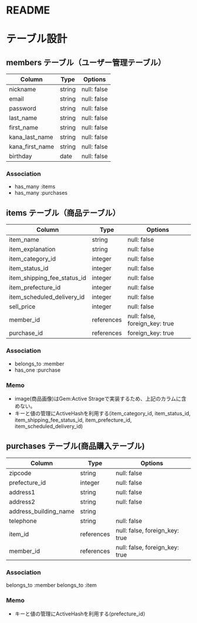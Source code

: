 # README

# テーブル設計

## members テーブル（ユーザー管理テーブル）

| Column          | Type   | Options     |
| --------------- | ------ | ----------- |
| nickname        | string | null: false |
| email           | string | null: false |
| password        | string | null: false |
| last_name       | string | null: false |
| first_name      | string | null: false |
| kana_last_name  | string | null: false |
| kana_first_name | string | null: false |
| birthday        | date   | null: false |

### Association

- has_many :items
- has_many :purchases

## items テーブル（商品テーブル）

| Column                      | Type        | Options                         |
| --------------------------- | ----------- | ------------------------------- |
| item_name                   | string      | null: false                     |
| item_explanation            | string      | null: false                     |
| item_category_id            | integer     | null: false                     |
| item_status_id              | integer     | null: false                     |
| item_shipping_fee_status_id | integer     | null: false                     |
| item_prefecture_id          | integer     | null: false                     |
| item_scheduled_delivery_id  | integer     | null: false                     |
| sell_price                  | integer     | null: false                     |
| member_id                   | references  | null: false, foreign_key: true  |
| purchase_id                 | references  | foreign_key: true               |

### Association

- belongs_to :member
- has_one    :purchase

### Memo

- image(商品画像)はGem:Active Strageで実装するため、上記のカラムに含めない。
- キーと値の管理にActiveHashを利用する(item_category_id, item_status_id, item_shipping_fee_status_id, item_prefecture_id, item_scheduled_delivery_id)

## purchases テーブル(商品購入テーブル)

| Column                   | Type        | Options                         |
| ------------------------ | ----------- | ------------------------------- |
| zipcode                  | string      | null: false                     |
| prefecture_id            | integer     | null: false                     |
| address1                 | string      | null: false                     |
| address2                 | string      | null: false                     |
| address_building_name    | string      |                                 |
| telephone                | string      | null: false                     |
| item_id                  | references  | null: false, foreign_key: true  |
| member_id                | references  | null: false, foreign_key: true  |

### Association
belongs_to :member
belongs_to :item

### Memo

- キーと値の管理にActiveHashを利用する(prefecture_id）